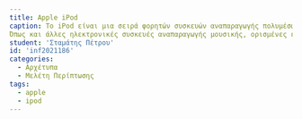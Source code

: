 ```yaml
---
title: Apple iPod
caption: Το iPod είναι μια σειρά φορητών συσκευών αναπαραγωγής πολυμέσων και φορητών συσκευών πολλαπλών χρήσεων που σχεδιάστηκε και διατίθεται στην αγορά από την Apple Inc. Η πρώτη έκδοση κυκλοφόρησε στις 23 Οκτωβρίου 2001, περίπου οκτώμισι μήνες μετά που η έκδοση του iTunes για Macintosh απελευθερώθηκε. Από τις 28 Μαΐου 2019, μόνο το iPod Touch (7ης γενιάς) παραμένει σε παραγωγή.[1]
Όπως και άλλες ηλεκτρονικές συσκευές αναπαραγωγής μουσικής, ορισμένες εκδόσεις του iPod μπορούν να χρησιμεύσουν ως εξωτερικές συσκευές αποθήκευσης δεδομένων. Πριν από το macOS 10.15, το λογισμικό iTunes της Apple (και άλλο εναλλακτικό λογισμικό) θα μπορούσε να χρησιμοποιηθεί για τη μεταφορά μουσικής, φωτογραφιών, βίντεο, παιχνιδιών, στοιχείων επικοινωνίας, ρυθμίσεων ηλεκτρονικού ταχυδρομείου, σελιδοδεικτών Ιστού και ημερολογίων στις συσκευές που υποστηρίζουν αυτές τις δυνατότητες από υπολογιστές που χρησιμοποιούν ορισμένες εκδόσεις των λειτουργικών συστημάτων Apple macOS και Microsoft Windows.   - Desktop
student: 'Σταμάτης Πέτρου'
id: 'inf2021186'
categories:
  - Αρχέτυπα
  - Μελέτη Περίπτωσης
tags:
  - apple
  - ipod
---
```

